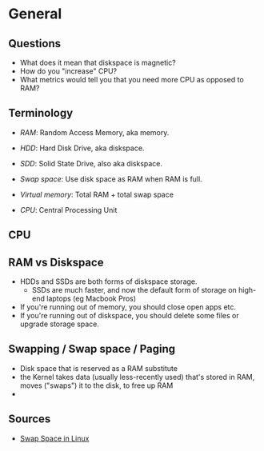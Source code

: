 # General

## Questions
- What does it mean that diskspace is magnetic?
- How do you "increase" CPU?
- What metrics would tell you that you need more CPU as opposed to RAM?

## Terminology
- _RAM_: Random Access Memory, aka memory. 
- _HDD_: Hard Disk Drive, aka diskspace.
- _SDD_: Solid State Drive, also aka diskspace.
- _Swap space_: Use disk space as RAM when RAM is full.
- _Virtual memory_: Total RAM + total swap space

- _CPU_: Central Processing Unit


## CPU


## RAM vs Diskspace
- HDDs and SSDs are both forms of diskspace storage.
  - SSDs are much faster, and now the default form of storage on high-end laptops (eg Macbook Pros)
- If you're running out of memory, you should close open apps etc.
- If you're running out of diskspace, you should delete some files or upgrade storage space.

## Swapping / Swap space / Paging
- Disk space that is reserved as a RAM substitute
- the Kernel takes data (usually less-recently used) that's stored in RAM, moves ("swaps") it to the disk, to free up RAM
- 

## Sources
- [Swap Space in Linux](https://opensource.com/article/18/9/swap-space-linux-systems)
